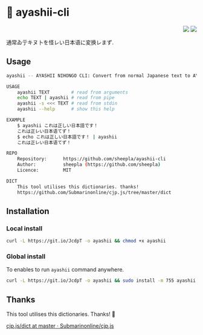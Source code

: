 # 🗾 ayashii-cli

<div align="right">
    <img src="https://img.shields.io/static/v1?label=Language&message=shell&color=blue&style=flat-square"/>
    <img src="https://img.shields.io/static/v1?label=License&message=MIT&color=blue&style=flat-square"/>
</div>

通常ゐ亍キヌ卜を怪レい日本语に変换レまず.

## Usage

```bash
ayashii -- AYASHII NIHONGO CLI: Convert from normal Japanese text to AYASHII NIHONGO.

USAGE
    ayashii TEXT        # read from arguments
    echo TEXT | ayashii # read from pipe
    ayashii -s <<< TEXT # read from stdin
    ayashii --help      # show this help

EXAMPLE
    $ ayashii これは正しい日本語です！
    これは正レい日本语てず！
    $ echo これは正しい日本語です！ | ayashii
    これは正レい日本语てず！

REPO
    Repository:      https://github.com/sheepla/ayashii-cli
    Author:          sheepla (https://github.com/sheepla)
    Licence:         MIT

DICT
    This tool utilises this dictionaries. thanks!
    https://github.com/Submarinonline/cjp.js/tree/master/dict
```

## Installation

### Local install

```bash
curl -L https://git.io/JcdpT -o ayashii && chmod +x ayashii
```

### Global install

To enables to run `ayashii` command anywhere.

```bash
curl -L https://git.io/JcdpT -o ayashii && sudo install -m 755 ayashii /usr/local/bin/ayashii
```

## Thanks

This tool utilises this dictionaries. Thanks! 🥳

[cjp.js/dict at master · Submarinonline/cjp.js](https://github.com/Submarinonline/cjp.js/tree/master/dict)
